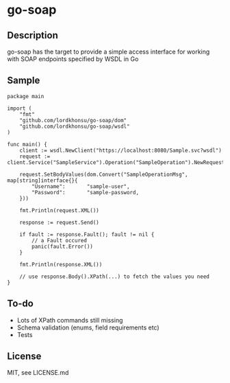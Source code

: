 # go-soap

## Description

go-soap has the target to provide a simple access interface for working with SOAP endpoints specified by WSDL in Go

## Sample

```
package main

import (
	"fmt"
	"github.com/lordkhonsu/go-soap/dom"
	"github.com/lordkhonsu/go-soap/wsdl"
)

func main() {
	client := wsdl.NewClient("https://localhost:8080/Sample.svc?wsdl")
	request := client.Service("SampleService").Operation("SampleOperation").NewRequest()

	request.SetBodyValues(dom.Convert("SampleOperationMsg", map[string]interface{}{
		"Username":       "sample-user",
		"Password":       "sample-password,
	}))

	fmt.Println(request.XML())

	response := request.Send()

	if fault := response.Fault(); fault != nil {
		// a Fault occured
		panic(fault.Error())
	}

	fmt.Println(response.XML())

	// use response.Body().XPath(...) to fetch the values you need
}
```

## To-do

* Lots of XPath commands still missing
* Schema validation (enums, field requirements etc)
* Tests

## License

MIT, see LICENSE.md
